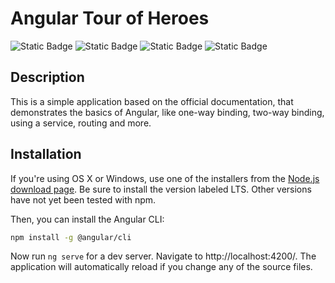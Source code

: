 # Angular Tour of Heroes


![Static Badge](https://img.shields.io/badge/HTML5-black?style=for-the-badge&logo=html5)
![Static Badge](https://img.shields.io/badge/CSS3-black?style=for-the-badge&logo=css3&logoColor=blue)
![Static Badge](https://img.shields.io/badge/TYPESCRIPT-black?style=for-the-badge&logo=typescript)
![Static Badge](https://img.shields.io/badge/ANGULAR-black?style=for-the-badge&logo=Angular&logoColor=red)

## Description
This is a simple application based on the official documentation, that demonstrates the basics of Angular, like one-way binding, two-way binding, using a service, routing and more.

## Installation
If you're using OS X or Windows, use one of the installers from the [Node.js download page](https://nodejs.org/en/download/). Be sure to install the version labeled LTS. Other versions have not yet been tested with npm.

Then, you can install the Angular CLI:
```bash
npm install -g @angular/cli
```

Now run `ng serve` for a dev server. Navigate to http://localhost:4200/. The application will automatically reload if you change any of the source files.
